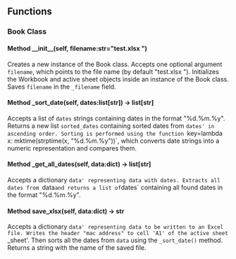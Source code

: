 ## Functions

### Book Class

#### Method \_\_init\_\_(self, filename:str="test.xlsx ")

Creates a new instance of the Book class. Accepts one optional argument `filename`, which points to the file name (by default "test.xlsx "). Initializes the Workbook and active sheet objects inside an instance of the Book class. Saves `filename` in the `_filename` field.

#### Method \_sort_date(self, dates:list[str]) -> list[str]

Accepts a list of `dates` strings containing dates in the format "%d.%m.%y". Returns a new list `sorted_dates` containing sorted dates from `dates' in ascending order. Sorting is performed using the function `key=lambda x: mktime(strptime(x, "%d.%m.%y"))`, which converts date strings into a numeric representation and compares them.

#### Method \_get_all_dates(self, data:dict) -> list[str]

Accepts a dictionary `data' representing data with dates. Extracts all dates from `data` and returns a list of `dates` containing all found dates in the format "%d.%m.%y".

#### Method save_xlsx(self, data:dict) -> str

Accepts a dictionary `data' representing data to be written to an Excel file. Writes the header "mac address" to cell 'A1' of the active sheet `_sheet'. Then sorts all the dates from `data` using the `_sort_date()` method. Returns a string with the name of the saved file.